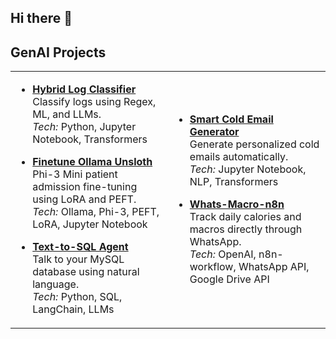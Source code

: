 ## Hi there 👋

## GenAI Projects

<table>
<tr>
<td>

- [**Hybrid Log Classifier**](https://github.com/7rohxt/hybrid-log-classifier)  
  Classify logs using Regex, ML, and LLMs.  
  *Tech:* Python, Jupyter Notebook, Transformers  

- [**Finetune Ollama Unsloth**](https://github.com/7rohxt/finetune-ollama-unsloth)  
  Phi-3 Mini patient admission fine-tuning using LoRA and PEFT.  
  *Tech:* Ollama, Phi-3, PEFT, LoRA, Jupyter Notebook

- [**Text-to-SQL Agent**](https://github.com/7rohxt/text-to-sql-agent)  
  Talk to your MySQL database using natural language.  
  *Tech:* Python, SQL, LangChain, LLMs  


</td>
<td>

- [**Smart Cold Email Generator**](https://github.com/7rohxt/smart-cold-email-generator)  
  Generate personalized cold emails automatically.  
  *Tech:* Jupyter Notebook, NLP, Transformers  

- [**Whats-Macro-n8n**](https://github.com/7rohxt/whats-macro-n8n)  
  Track daily calories and macros directly through WhatsApp.  
  *Tech:* OpenAI, n8n-workflow, WhatsApp API, Google Drive API  

</td>
</tr>
</table>

